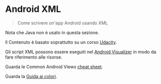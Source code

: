 # Android XML
> Come scrivere un'app Android usando XML

Nota che Java non è usato in questa sezione.

Il Contenuto è basato soprattutto su un corso [Udacity](https://classroom.udacity.com).


Gli script XML possono essere eseguiti nel [Android Visualizer](http://labs.udacity.com/android-visualizer/) in modo da fare riferimento alle risorse.


Guarda le Common Android Views [cheat sheet](https://drive.google.com/file/d/0B5XIkMkayHgRMVljUVIyZzNmQUU/view).


Guarda la [Guida ai colori](https://material.io/guidelines/style/color.html).
